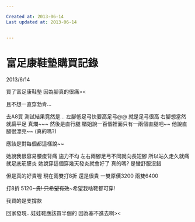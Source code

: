 ```yaml
---

Created at: 2013-06-14
Last updated at: 2013-06-14


---
```


# 富足康鞋墊購買記錄


2013/6/14

買了富足康鞋墊
因為腳真的很痛><

且不想一直穿勃肯...

去A8買
測試結果竟然是...
左腳低足弓快要高足弓@@
就是足弓很高
右腳想當然就扁平足
真爛~~~
然後是直行腿
櫃姐說一百個裡面只有一兩個直腿吧~~
他說直腿很漂亮~~
(真的嗎?)

應該是對每個都這樣說~~

她說我很容易腰痠背痛
施力不均
左右兩腳足弓不同就向長短腳
所以站久走久就痛
就足底筋膜炎
她說穿這個穿幾天發炎就會好了
真的嗎?
是蠻舒服沒錯

但是真的好貴喔
現在兩雙打8折
還是很貴
一雙原價3200
兩雙6400

打8折
5120~~~貴!
只希望有效~~~希望我啥鞋都可穿!

我買的是支撐款

回家發現...娃娃鞋應該買半個的
因為塞不進去啊><

